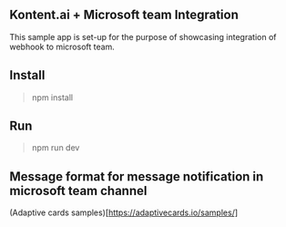 ## Kontent.ai + Microsoft team Integration
This sample app is set-up for the purpose of showcasing integration of webhook to microsoft team.

## Install
> npm install

## Run
> npm run dev

## Message format for message notification in microsoft team channel
(Adaptive cards samples)[https://adaptivecards.io/samples/]